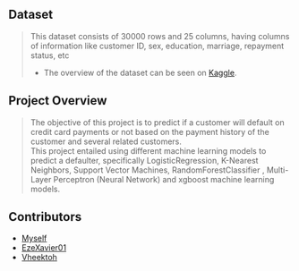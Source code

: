 ## Dataset
>This dataset consists of 30000 rows and 25 columns, having columns of information like customer ID, sex, education, marriage,
repayment status, etc   
>- The overview of the dataset can be seen on [Kaggle](https://www.kaggle.com/datasets/uciml/default-of-credit-card-clients-dataset/).

## Project Overview
>The objective of this project is to predict if a customer will default on credit card payments or not based on the 
payment history of the customer and several related customers.   
This project entailed using different machine learning models to predict a defaulter, specifically LogisticRegression,
K-Nearest Neighbors, Support Vector Machines, RandomForestClassifier , Multi-Layer Perceptron (Neural Network) and
xgboost machine learning models.

## Contributors
- [Myself](https://github.com/eaverine)
- [EzeXavier01](https://github.com/EzeXavier01)
- [Vheektoh](https://github.com/Vheektoh)